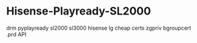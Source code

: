 # Hisense-Playready-SL2000
drm pyplayready sl2000 sl3000 hisense lg cheap certs zgpriv bgroupcert .prd API
